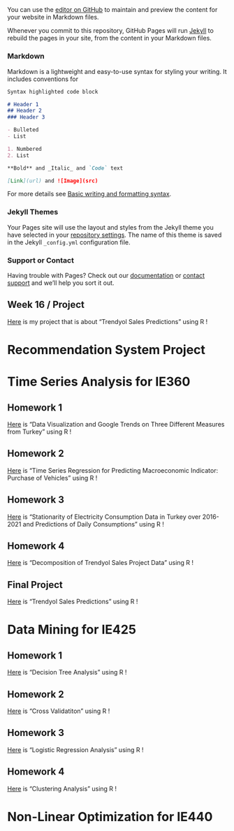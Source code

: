 ## 

You can use the [editor on GitHub](https://github.com/yulucoban/Progress-Journal/edit/main/README.md) to maintain and preview the content for your website in Markdown files.

Whenever you commit to this repository, GitHub Pages will run [Jekyll](https://jekyllrb.com/) to rebuild the pages in your site, from the content in your Markdown files.

### Markdown

Markdown is a lightweight and easy-to-use syntax for styling your writing. It includes conventions for

```markdown
Syntax highlighted code block

# Header 1
## Header 2
### Header 3

- Bulleted
- List

1. Numbered
2. List

**Bold** and _Italic_ and `Code` text

[Link](url) and ![Image](src)
```

For more details see [Basic writing and formatting syntax](https://docs.github.com/en/github/writing-on-github/getting-started-with-writing-and-formatting-on-github/basic-writing-and-formatting-syntax).

### Jekyll Themes

Your Pages site will use the layout and styles from the Jekyll theme you have selected in your [repository settings](https://github.com/yulucoban/Progress-Journal/settings/pages). The name of this theme is saved in the Jekyll `_config.yml` configuration file.

### Support or Contact

Having trouble with Pages? Check out our [documentation](https://docs.github.com/categories/github-pages-basics/) or [contact support](https://support.github.com/contact) and we’ll help you sort it out.




## Week 16 / Project

[Here](files/Project_Report.html) is my project that is about “Trendyol Sales Predictions” using R !










# Recommendation System Project 

# Time Series Analysis for IE360

## Homework 1

[Here](files/hw1.html) is “Data Visualization and Google Trends on Three Different Measures from Turkey” using R !


## Homework 2

[Here](files/Homework2.html) is “Time Series Regression for Predicting Macroeconomic Indicator: Purchase of Vehicles” using R !


## Homework 3

[Here](files/Homework3.html) is “Stationarity of Electricity Consumption Data in Turkey over 2016-2021 and Predictions of Daily Consumptions” using R !


## Homework 4

[Here](files/Homework_4_5.html) is “Decomposition of Trendyol Sales Project Data” using R !


## Final Project

[Here](files/Project_Report.html) is “Trendyol Sales Predictions” using R !




# Data Mining for IE425

## Homework 1

[Here](files/425hw1.html) is “Decision Tree Analysis” using R !


## Homework 2

[Here](files/IE425-HW2.html) is “Cross Validatiton” using R !


## Homework 3

[Here](files/IE425-HW3.html) is “Logistic Regression Analysis” using R !


## Homework 4

[Here](files/IE425-HW4-v2.html) is “Clustering Analysis” using R !



# Non-Linear Optimization for IE440

